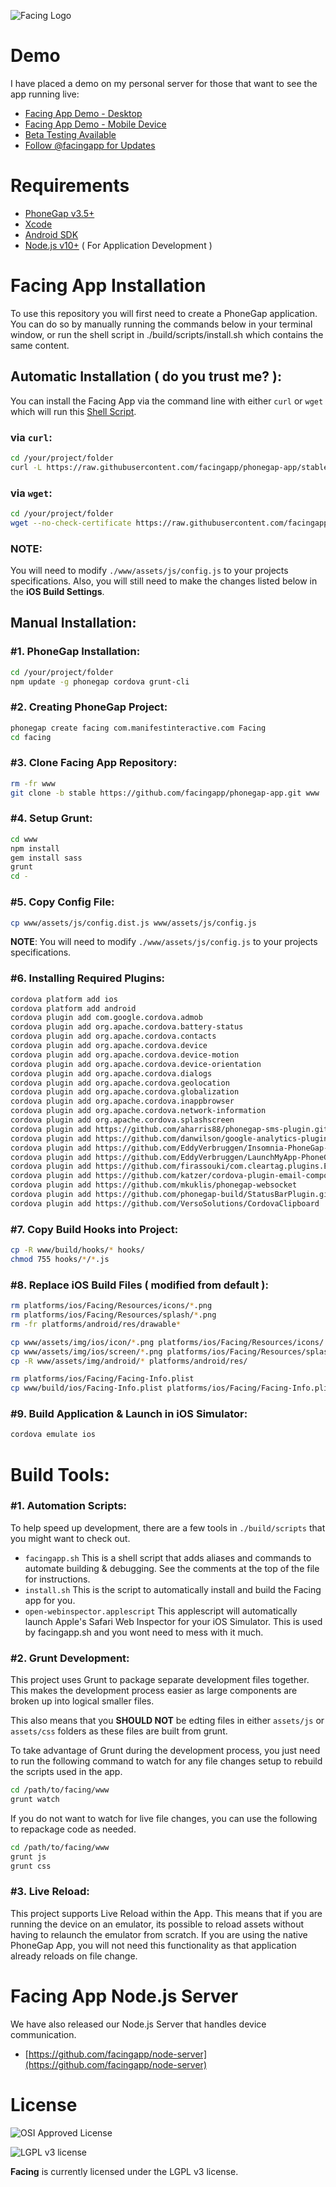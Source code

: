 ![Facing Logo](https://raw.githubusercontent.com/facingapp/facing/master/assets/logo/rectangle/logo_rectangle.jpg)

Demo
===

I have placed a demo on my personal server for those that want to see the app running live:

* [Facing App Demo - Desktop](http://lab.peterschmalfeldt.com/facing/mockup/)
* [Facing App Demo - Mobile Device](http://lab.peterschmalfeldt.com/facing/app/)
* [Beta Testing Available](http://lab.peterschmalfeldt.com/facing/builds/)
* [Follow @facingapp for Updates](https://twitter.com/facingapp)

Requirements
===

* [PhoneGap v3.5+](http://phonegap.com/install/)
* [Xcode](http://docs.phonegap.com/en/3.5.0/guide_platforms_ios_index.md.html#iOS%20Platform%20Guide)
* [Android SDK](http://docs.phonegap.com/en/3.5.0/guide_platforms_android_index.md.html#Android%20Platform%20Guide)
* [Node.js v10+](http://nodejs.org/) ( For Application Development )

Facing App Installation
===

To use this repository you will first need to create a PhoneGap application.  You can do so by manually running the commands below in your terminal window, or run the shell script in ./build/scripts/install.sh which contains the same content.

Automatic Installation ( do you trust me? ):
---

You can install the Facing App via the command line with either `curl` or `wget` which will run this [Shell Script](https://raw.githubusercontent.com/facingapp/phonegap-app/stable/build/scripts/install.sh).

### via `curl`:

```bash
cd /your/project/folder
curl -L https://raw.githubusercontent.com/facingapp/phonegap-app/stable/build/scripts/install.sh | sh
```

### via `wget`:

```bash
cd /your/project/folder
wget --no-check-certificate https://raw.githubusercontent.com/facingapp/phonegap-app/stable/build/scripts/install.sh -O - | sh
```

### NOTE:

You will need to modify `./www/assets/js/config.js` to your projects specifications.  Also, you will still need to make the changes listed below in the __iOS Build Settings__.

Manual Installation:
---

### \#1. PhoneGap Installation:

```bash
cd /your/project/folder
npm update -g phonegap cordova grunt-cli
```

### \#2. Creating PhoneGap Project:

```bash
phonegap create facing com.manifestinteractive.com Facing
cd facing
```

### \#3. Clone Facing App Repository:

```bash
rm -fr www
git clone -b stable https://github.com/facingapp/phonegap-app.git www
```

### \#4. Setup Grunt:

```bash
cd www
npm install
gem install sass
grunt
cd -
```

### \#5. Copy Config File:

```bash
cp www/assets/js/config.dist.js www/assets/js/config.js
```

__NOTE__: You will need to modify `./www/assets/js/config.js` to your projects specifications.

### \#6. Installing Required Plugins:

```bash
cordova platform add ios
cordova platform add android
cordova plugin add com.google.cordova.admob
cordova plugin add org.apache.cordova.battery-status
cordova plugin add org.apache.cordova.contacts
cordova plugin add org.apache.cordova.device
cordova plugin add org.apache.cordova.device-motion
cordova plugin add org.apache.cordova.device-orientation
cordova plugin add org.apache.cordova.dialogs
cordova plugin add org.apache.cordova.geolocation
cordova plugin add org.apache.cordova.globalization
cordova plugin add org.apache.cordova.inappbrowser
cordova plugin add org.apache.cordova.network-information
cordova plugin add org.apache.cordova.splashscreen
cordova plugin add https://github.com/aharris88/phonegap-sms-plugin.git
cordova plugin add https://github.com/danwilson/google-analytics-plugin.git
cordova plugin add https://github.com/EddyVerbruggen/Insomnia-PhoneGap-Plugin.git
cordova plugin add https://github.com/EddyVerbruggen/LaunchMyApp-PhoneGap-Plugin.git --variable URL_SCHEME=facing
cordova plugin add https://github.com/firassouki/com.cleartag.plugins.EnableBackgroundLocation.git
cordova plugin add https://github.com/katzer/cordova-plugin-email-composer.git
cordova plugin add https://github.com/mkuklis/phonegap-websocket
cordova plugin add https://github.com/phonegap-build/StatusBarPlugin.git
cordova plugin add https://github.com/VersoSolutions/CordovaClipboard
```
### \#7. Copy Build Hooks into Project:

```bash
cp -R www/build/hooks/* hooks/
chmod 755 hooks/*/*.js
```

### \#8. Replace iOS Build Files ( modified from default ):

```bash
rm platforms/ios/Facing/Resources/icons/*.png
rm platforms/ios/Facing/Resources/splash/*.png
rm -fr platforms/android/res/drawable*

cp www/assets/img/ios/icon/*.png platforms/ios/Facing/Resources/icons/
cp www/assets/img/ios/screen/*.png platforms/ios/Facing/Resources/splash/
cp -R www/assets/img/android/* platforms/android/res/

rm platforms/ios/Facing/Facing-Info.plist
cp www/build/ios/Facing-Info.plist platforms/ios/Facing/Facing-Info.plist
```

### \#9. Build Application & Launch in iOS Simulator:

```bash
cordova emulate ios
```

Build Tools:
===

### \#1. Automation Scripts:

To help speed up development, there are a few tools in `./build/scripts` that you might want to check out.

* `facingapp.sh` This is a shell script that adds aliases and commands to automate building & debugging.  See the comments at the top of the file for instructions.
* `install.sh` This is the script to automatically install and build the Facing app for you.
* `open-webinspector.applescript` This applescript will automatically launch Apple's Safari Web Inspector for your iOS Simulator. This is used by facingapp.sh and you wont need to mess with it much.

### \#2. Grunt Development:

This project uses Grunt to package separate development files together.  This makes the development process easier as large components are broken up into logical smaller files.

This also means that you __SHOULD NOT__ be edting files in either `assets/js` or `assets/css` folders as these files are built from grunt.

To take advantage of Grunt during the development process, you just need to run the following command to watch for any file changes setup to rebuild the scripts used in the app.

```bash
cd /path/to/facing/www
grunt watch
```

If you do not want to watch for live file changes, you can use the following to repackage code as needed.

```bash
cd /path/to/facing/www
grunt js
grunt css
```

### \#3. Live Reload:

This project supports Live Reload within the App.  This means that if you are running the device on an emulator, its possible to reload assets without having to relaunch the emulator from scratch.  If you are using the native PhoneGap App, you will not need this functionality as that application already reloads on file change.

Facing App Node.js Server
===

We have also released our Node.js Server that handles device communication.

* [https://github.com/facingapp/node-server](https://github.com/facingapp/node-server)

License
===

![OSI Approved License](http://opensource.org/trademarks/opensource/OSI-Approved-License-100x137.png "OSI Approved License")

![LGPL v3 license](http://www.gnu.org/graphics/lgplv3-147x51.png "LGPL v3 license")

**Facing** is currently licensed under the LGPL v3 license.
